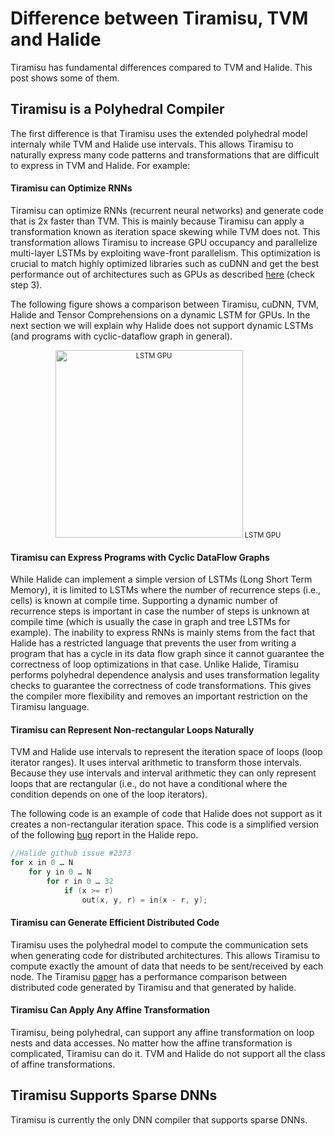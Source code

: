 # Difference between Tiramisu, TVM and Halide

Tiramisu has fundamental differences compared to TVM and Halide. This post shows some of them.

## Tiramisu is a Polyhedral Compiler

The first difference is that Tiramisu uses the extended polyhedral model internaly while TVM and Halide use intervals. This allows Tiramisu to naturally express many code patterns and transformations that are difficult to express in TVM and Halide. For example:

#### Tiramisu can Optimize RNNs
Tiramisu can optimize RNNs (recurrent neural networks) and generate code that is 2x faster than TVM.
This is mainly because Tiramisu can apply a transformation known as iteration space skewing while TVM does not. This transformation allows Tiramisu to increase GPU occupancy and parallelize multi-layer LSTMs by exploiting wave-front parallelism. This optimization is crucial to match highly optimized libraries such as cuDNN and get the best performance out of architectures such as GPUs as described [here](https://devblogs.nvidia.com/optimizing-recurrent-neural-networks-cudnn-5/) (check step 3).

The following figure shows a comparison between Tiramisu, cuDNN, TVM, Halide and Tensor Comprehensions on a dynamic LSTM for GPUs. In the next section we will explain why Halide does not support dynamic LSTMs (and programs with cyclic-dataflow graph in general).

<p align="center">
    <th>
        <div style="width:image width px; font-size:80%; text-align:center;">
        <img src="https://user-images.githubusercontent.com/9944372/66329232-1614c600-e926-11e9-8434-fdb6601caa4b.jpeg" alt="LSTM GPU" width="300"/>
        LSTM GPU</div>
    </th>
</p>

#### Tiramisu can Express Programs with Cyclic DataFlow Graphs

While Halide can implement a simple version of LSTMs (Long Short Term Memory), it is limited to LSTMs where the number of recurrence steps (i.e., cells) is known at compile time. Supporting a dynamic number of recurrence steps is important in case the number of steps is unknown at compile time (which is usually the case in graph and tree LSTMs for example). The inability to express RNNs is mainly stems from the fact that Halide has a restricted language that prevents the user from writing a program that has a cycle in its data flow graph since it cannot guarantee the correctness of loop optimizations in that case. Unlike Halide, Tiramisu performs polyhedral dependence analysis and uses transformation legality checks to guarantee the correctness of code transformations. This gives the compiler more flexibility and removes an important restriction on the Tiramisu language.

#### Tiramisu can Represent Non-rectangular Loops Naturally

TVM and Halide use intervals to represent the iteration space of loops (loop iterator ranges). It uses interval arithmetic to transform those intervals. Because they use intervals and interval arithmetic they can only represent loops that are rectangular (i.e., do not have a conditional where the condition depends on one of the loop iterators).

The following code is an example of code that Halide does not support as it creates a non-rectangular iteration space. This code is a simplified version of the following [bug](https://github.com/halide/Halide/issues/2373) report in the Halide repo.

```cpp
//Halide github issue #2373
for x in 0 … N
    for y in 0 … N
        for r in 0 … 32
            if (x >= r)
                out(x, y, r) = in(x - r, y);
```

#### Tiramisu can Generate Efficient Distributed Code

Tiramisu uses the polyhedral model to compute the communication sets when generating code for distributed architectures. This allows Tiramisu to compute exactly the amount of data that needs to be sent/received by each node. The Tiramisu [paper](https://arxiv.org/abs/1804.10694) has a performance comparison between distributed code generated by Tiramisu and that generated by halide.

#### Tiramisu Can Apply Any Affine Transformation

Tiramisu, being polyhedral, can support any affine transformation on loop nests and data accesses. No matter how the affine transformation is complicated, Tiramisu can do it. TVM and Halide do not support all the class of affine transformations.

## Tiramisu Supports Sparse DNNs

Tiramisu is currently the only DNN compiler that supports sparse DNNs.

